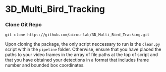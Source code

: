 # 3D_Multi_Bird_Tracking

### Clone Git Repo
```shell
git clone https://github.com/airou-lab/3D_Multi_Bird_Tracking.git
```

Upon cloning the package, the only script neccessary to run is the ```clean.py``` script within the ```pipeline``` folder. Otherwise, ensure that you have placed the paths to your video frames in the array of file paths at the top of script and that you have obtained your detections in a format that includes frame number and bounded box coordinates.
